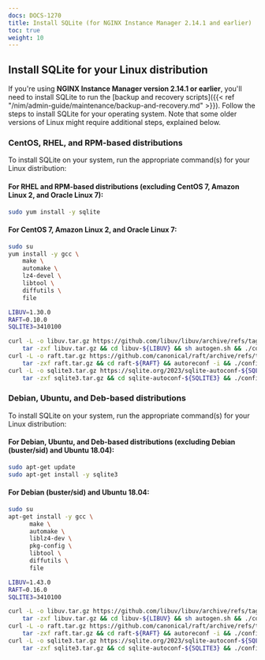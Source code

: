 ```yaml
---
docs: DOCS-1270
title: Install SQLite (for NGINX Instance Manager 2.14.1 and earlier)
toc: true
weight: 10
---
```


## Install SQLite for your Linux distribution

If you're using **NGINX Instance Manager version 2.14.1 or earlier**, you'll need to install SQLite to run the [backup and recovery scripts]({{< ref "/nim/admin-guide/maintenance/backup-and-recovery.md" >}}).
Follow the steps to install SQLite for your operating system. Note that some older versions of Linux might require additional steps, explained below.

### CentOS, RHEL, and RPM-based distributions

To install SQLite on your system, run the appropriate command(s) for your Linux distribution:

#### For RHEL and RPM-based distributions (excluding CentOS 7, Amazon Linux 2, and Oracle Linux 7):

```bash
sudo yum install -y sqlite
```

#### For CentOS 7, Amazon Linux 2, and Oracle Linux 7:

```bash
sudo su
yum install -y gcc \
    make \
    automake \
    lz4-devel \
    libtool \
    diffutils \
    file

LIBUV=1.30.0
RAFT=0.10.0
SQLITE3=3410100

curl -L -o libuv.tar.gz https://github.com/libuv/libuv/archive/refs/tags/v${LIBUV}.tar.gz && \
    tar -zxf libuv.tar.gz && cd libuv-${LIBUV} && sh autogen.sh && ./configure --prefix=/usr --enable-shared=no && make && make install && cd .. && rm -rf libuv.tar.gz libuv-${LIBUV}
curl -L -o raft.tar.gz https://github.com/canonical/raft/archive/refs/tags/v${RAFT}.tar.gz && \
    tar -zxf raft.tar.gz && cd raft-${RAFT} && autoreconf -i && ./configure --disable-lz4 --prefix=/usr --enable-shared=no && make && make install && cd .. && rm -rf raft.tar.gz raft-${RAFT}
curl -L -o sqlite3.tar.gz https://sqlite.org/2023/sqlite-autoconf-${SQLITE3}.tar.gz && \
    tar -zxf sqlite3.tar.gz && cd sqlite-autoconf-${SQLITE3} && ./configure --prefix=/usr --enable-shared=no && make && make install && cd .. && rm -rf sqlite3.tar.gz sqlite-autoconf-${SQLITE3}
```

### Debian, Ubuntu, and Deb-based distributions

To install SQLite on your system, run the appropriate command(s) for your Linux distribution:

#### For Debian, Ubuntu, and Deb-based distributions (excluding Debian (buster/sid) and Ubuntu 18.04):

```bash
sudo apt-get update
sudo apt-get install -y sqlite3
```

#### For Debian (buster/sid) and Ubuntu 18.04:

```bash
sudo su
apt-get install -y gcc \
      make \
      automake \
      liblz4-dev \
      pkg-config \
      libtool \
      diffutils \
      file

LIBUV=1.43.0
RAFT=0.16.0
SQLITE3=3410100

curl -L -o libuv.tar.gz https://github.com/libuv/libuv/archive/refs/tags/v${LIBUV}.tar.gz && \
    tar -zxf libuv.tar.gz && cd libuv-${LIBUV} && sh autogen.sh && ./configure --prefix=/usr --enable-shared=no && make && make install && cd .. && rm -rf libuv.tar.gz libuv-${LIBUV}
curl -L -o raft.tar.gz https://github.com/canonical/raft/archive/refs/tags/v${RAFT}.tar.gz && \
    tar -zxf raft.tar.gz && cd raft-${RAFT} && autoreconf -i && ./configure --disable-lz4 --prefix=/usr --enable-shared=no && make && make install && cd .. && rm -rf raft.tar.gz raft-${RAFT}
curl -L -o sqlite3.tar.gz https://sqlite.org/2023/sqlite-autoconf-${SQLITE3}.tar.gz && \
    tar -zxf sqlite3.tar.gz && cd sqlite-autoconf-${SQLITE3} && ./configure --prefix=/usr --enable-shared=no && make && make install && cd .. && rm -rf sqlite3.tar.gz sqlite-autoconf-${SQLITE3}
```

